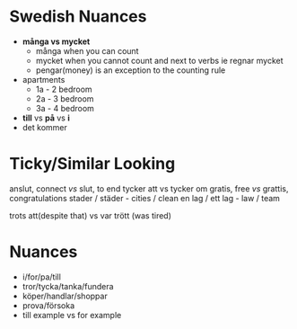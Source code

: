 # Swedish Nuances

- **många vs mycket**
  - många when you can count
  - mycket when you cannot count and next to verbs ie regnar mycket
  - pengar(money) is an exception to the counting rule
- apartments
  - 1a - 2 bedroom
  - 2a - 3 bedroom
  - 3a - 4 bedroom
- **till** vs **på** vs **i**
- det kommer



# Ticky/Similar Looking

anslut, connect _vs_ slut, to end
tycker att vs tycker om
gratis, free _vs_ grattis, congratulations
stader / städer - cities / clean
en lag / ett lag - law / team

trots att(despite that) vs var trött (was tired)



# Nuances

- i/for/pa/till
- tror/tycka/tanka/fundera
- köper/handlar/shoppar
- prova/försoka
- till example vs for example
